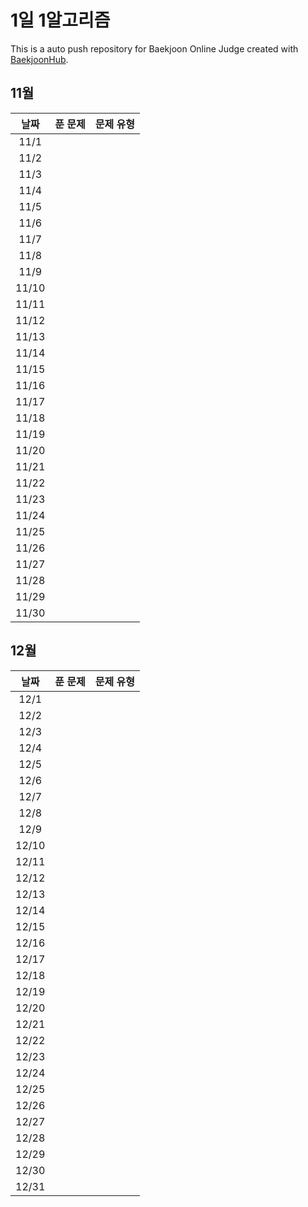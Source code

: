 # 1일 1알고리즘
This is a auto push repository for Baekjoon Online Judge created with [BaekjoonHub](https://github.com/BaekjoonHub/BaekjoonHub).

## 11월

| 날짜  | 푼 문제 | 문제 유형 |
| :--:  | :----: | :-----------: |
| 11/1  |        |               |
| 11/2  |        |               |
| 11/3  |        |               |
| 11/4  |        |               |
| 11/5  |        |               |
| 11/6  |        |               |
| 11/7  |        |               |
| 11/8  |        |               |
| 11/9  |        |               |
| 11/10 |        |               |
| 11/11 |        |               |
| 11/12 |        |               |
| 11/13 |        |               |
| 11/14 |        |               |
| 11/15 |        |               |
| 11/16 |        |               |
| 11/17 |        |               |
| 11/18 |        |               |
| 11/19 |        |               |
| 11/20 |        |               |
| 11/21 |        |               |
| 11/22 |        |               |
| 11/23 |        |               |
| 11/24 |        |               |
| 11/25 |        |               |
| 11/26 |        |               |
| 11/27 |        |               |
| 11/28 |        |               |
| 11/29 |        |               |
| 11/30 |        |               |

## 12월

| 날짜  | 푼 문제 | 문제 유형 |
| :--:  | :----: | :-----------: |
| 12/1  |        |               |
| 12/2  |        |               |
| 12/3  |        |               |
| 12/4  |        |               |
| 12/5  |        |               |
| 12/6  |        |               |
| 12/7  |        |               |
| 12/8  |        |               |
| 12/9  |        |               |
| 12/10 |        |               |
| 12/11 |        |               |
| 12/12 |        |               |
| 12/13 |        |               |
| 12/14 |        |               |
| 12/15 |        |               |
| 12/16 |        |               |
| 12/17 |        |               |
| 12/18 |        |               |
| 12/19 |        |               |
| 12/20 |        |               |
| 12/21 |        |               |
| 12/22 |        |               |
| 12/23 |        |               |
| 12/24 |        |               |
| 12/25 |        |               |
| 12/26 |        |               |
| 12/27 |        |               |
| 12/28 |        |               |
| 12/29 |        |               |
| 12/30 |        |               |
| 12/31 |        |               |
